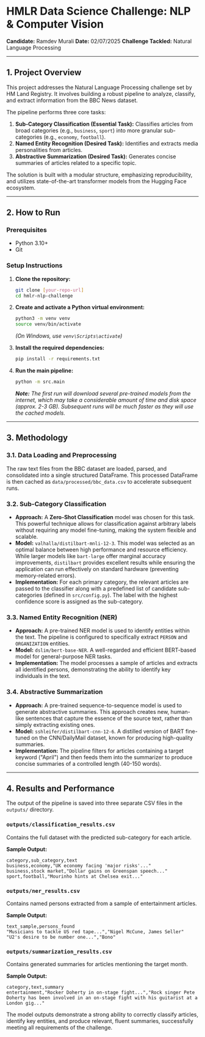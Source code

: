 # HMLR Data Science Challenge: NLP & Computer Vision

**Candidate:** Ramdev Murali
**Date:** 02/07/2025
**Challenge Tackled:** Natural Language Processing

---

## 1. Project Overview

This project addresses the Natural Language Processing challenge set by HM Land Registry. It involves building a robust pipeline to analyze, classify, and extract information from the BBC News dataset.

The pipeline performs three core tasks:
1.  **Sub-Category Classification (Essential Task):** Classifies articles from broad categories (e.g., `business`, `sport`) into more granular sub-categories (e.g., `economy`, `football`).
2.  **Named Entity Recognition (Desired Task):** Identifies and extracts media personalities from articles.
3.  **Abstractive Summarization (Desired Task):** Generates concise summaries of articles related to a specific topic.

The solution is built with a modular structure, emphasizing reproducibility, and utilizes state-of-the-art transformer models from the Hugging Face ecosystem.

---

## 2. How to Run

### Prerequisites
- Python 3.10+
- Git

### Setup Instructions

1.  **Clone the repository:**
    ```bash
    git clone [your-repo-url]
    cd hmlr-nlp-challenge
    ```

2.  **Create and activate a Python virtual environment:**
    ```bash
    python3 -m venv venv
    source venv/bin/activate
    ```
    *(On Windows, use `venv\Scripts\activate`)*

3.  **Install the required dependencies:**
    ```bash
    pip install -r requirements.txt
    ```

4.  **Run the main pipeline:**
    ```bash
    python -m src.main
    ```

    *__Note:__ The first run will download several pre-trained models from the internet, which may take a considerable amount of time and disk space (approx. 2-3 GB). Subsequent runs will be much faster as they will use the cached models.*

---

## 3. Methodology

### 3.1. Data Loading and Preprocessing
The raw text files from the BBC dataset are loaded, parsed, and consolidated into a single structured DataFrame. This processed DataFrame is then cached as `data/processed/bbc_data.csv` to accelerate subsequent runs.

### 3.2. Sub-Category Classification
- **Approach:** A **Zero-Shot Classification** model was chosen for this task. This powerful technique allows for classification against arbitrary labels without requiring any model fine-tuning, making the system flexible and scalable.
- **Model:** `valhalla/distilbart-mnli-12-3`. This model was selected as an optimal balance between high performance and resource efficiency. While larger models like `bart-large` offer marginal accuracy improvements, `distilbart` provides excellent results while ensuring the application can run effectively on standard hardware (preventing memory-related errors).
- **Implementation:** For each primary category, the relevant articles are passed to the classifier along with a predefined list of candidate sub-categories (defined in `src/config.py`). The label with the highest confidence score is assigned as the sub-category.

### 3.3. Named Entity Recognition (NER)
- **Approach:** A pre-trained NER model is used to identify entities within the text. The pipeline is configured to specifically extract `PERSON` and `ORGANIZATION` entities.
- **Model:** `dslim/bert-base-NER`. A well-regarded and efficient BERT-based model for general-purpose NER tasks.
- **Implementation:** The model processes a sample of articles and extracts all identified persons, demonstrating the ability to identify key individuals in the text.

### 3.4. Abstractive Summarization
- **Approach:** A pre-trained sequence-to-sequence model is used to generate abstractive summaries. This approach creates new, human-like sentences that capture the essence of the source text, rather than simply extracting existing ones.
- **Model:** `sshleifer/distilbart-cnn-12-6`. A distilled version of BART fine-tuned on the CNN/DailyMail dataset, known for producing high-quality summaries.
- **Implementation:** The pipeline filters for articles containing a target keyword ("April") and then feeds them into the summarizer to produce concise summaries of a controlled length (40-150 words).

---

## 4. Results and Performance

The output of the pipeline is saved into three separate CSV files in the `outputs/` directory.

### `outputs/classification_results.csv`
Contains the full dataset with the predicted sub-category for each article.

**Sample Output:**
```csv
category,sub_category,text
business,economy,"UK economy facing 'major risks'..."
business,stock market,"Dollar gains on Greenspan speech..."
sport,football,"Mourinho hints at Chelsea exit..."
```

### `outputs/ner_results.csv`
Contains named persons extracted from a sample of entertainment articles.

**Sample Output:**
```csv
text_sample,persons_found
"Musicians to tackle US red tape...","Nigel McCune, James Seller"
"U2's desire to be number one...","Bono"
```

### `outputs/summarization_results.csv`
Contains generated summaries for articles mentioning the target month.

**Sample Output:**
```csv
category,text,summary
entertainment,"Rocker Doherty in on-stage fight...","Rock singer Pete Doherty has been involved in an on-stage fight with his guitarist at a London gig..."
```

The model outputs demonstrate a strong ability to correctly classify articles, identify key entities, and produce relevant, fluent summaries, successfully meeting all requirements of the challenge.

